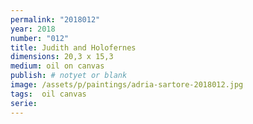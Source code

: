 ```yaml
---
permalink: "2018012"
year: 2018
number: "012"
title: Judith and Holofernes
dimensions: 20,3 x 15,3
medium: oil on canvas
publish: # notyet or blank
image: /assets/p/paintings/adria-sartore-2018012.jpg
tags:  oil canvas
serie:
---
```

